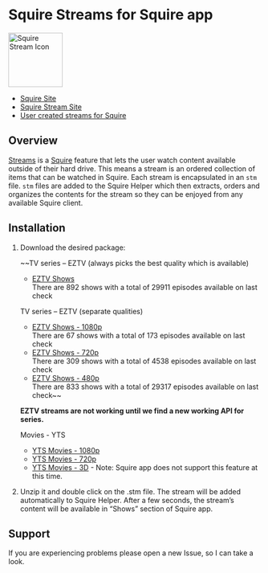 # Squire Streams for Squire app

<img src="https://s3.amazonaws.com/Squire_Contents/sites+resources/github+streamers/stream_icon.png" width="108" height="108" alt="Squire Stream Icon"/>

- [Squire Site](http://www.squireapp.com)
- [Squire Stream Site](http://squireapp.com/features#streams)
- [User created streams for Squire](http://squirestreams.com/)

## Overview
[Streams](http://squireapp.com/features#streams) is a [Squire](http://www.squireapp.com) feature that lets the user watch content available outside of their hard drive. This means a stream is an ordered collection of items that can be watched in Squire. Each stream is encapsulated in an ```stm``` file. ```stm``` files are added to the Squire Helper which then extracts, orders and organizes the contents for the stream so they can be enjoyed from any available Squire client.

## Installation
1. Download the desired package:

    ~~TV series – EZTV (always picks the best quality which is available)
    - [EZTV Shows](https://github.com/iharosi/Squire-Streams/releases/download/v0.2.0/eztv-shows.zip)  
    There are 892 shows with a total of 29911 episodes available on last check

    TV series – EZTV (separate qualities)
    - [EZTV Shows - 1080p](https://github.com/iharosi/Squire-Streams/releases/download/v0.2.0/eztv-1080p-shows.zip)  
    There are 67 shows with a total of 173 episodes available on last check
    - [EZTV Shows - 720p](https://github.com/iharosi/Squire-Streams/releases/download/v0.2.0/eztv-720p-shows.zip)  
    There are 309 shows with a total of 4538 episodes available on last check
    - [EZTV Shows - 480p](https://github.com/iharosi/Squire-Streams/releases/download/v0.2.0/eztv-480p-shows.zip)  
    There are 833 shows with a total of 29317 episodes available on last check~~
    
    **EZTV streams are not working until we find a new working API for series.**

    Movies - YTS
    - [YTS Movies - 1080p](https://github.com/iharosi/Squire-Streams/releases/download/v0.2.0/yts-1080p-movies.zip)
    - [YTS Movies - 720p](https://github.com/iharosi/Squire-Streams/releases/download/v0.2.0/yts-720p-movies.zip)
    - [YTS Movies - 3D](https://github.com/iharosi/Squire-Streams/releases/download/v0.2.0/yts-3D-movies.zip) - Note: Squire app does not support this feature at this time.

2. Unzip it and double click on the .stm file.
The stream will be added automatically to Squire Helper.
After a few seconds, the stream’s content will be available in “Shows” section of Squire app.

## Support
If you are experiencing problems please open a new Issue, so I can take a look.

